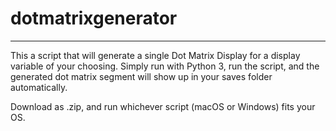 # dotmatrixgenerator
___
This a script that will generate a single Dot Matrix Display for a display variable of your choosing. Simply run with Python 3, run the script, and the generated dot matrix segment will show up in your saves folder automatically.

Download as .zip, and run whichever script (macOS or Windows) fits your OS.
